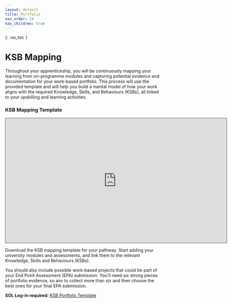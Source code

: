 ```yaml
---
layout: default
title: Portfolio
nav_order: 14
has_children: true
---
```


{: .no_toc }

# KSB Mapping

Throughout your apprenticeship, you will be continuously mapping your learning from on-programme modules and capturing potential evidence and documentation for your work-based portfolio. This process will use the provided template and will help you build a mental model of how your work aligns with the required Knowledge, Skills, and Behaviours (KSBs), all linked to your upskilling and learning activities.

### KSB Mapping Template

<iframe src="https://solent.cloud.panopto.eu/Panopto/Pages/Embed.aspx?id=f75c3741-cf3d-4946-ab36-b13f015c6de8&autoplay=false&offerviewer=true&showtitle=true&showbrand=true&captions=true&interactivity=all" height="405" width="720" style="border: 1px solid #464646;" allowfullscreen allow="autoplay" aria-label="Panopto Embedded Video Player"></iframe>

Download the KSB mapping template for your pathway. Start adding your university modules and assessments, and link them to the relevant Knowledge, Skills and Behaviours (KSBs).

You should also include possible work-based projects that could be part of your End Point Assessment (EPA) submission. You’ll need six strong pieces of portfolio evidence, so aim to collect more than six and then choose the best ones for your final EPA submission.


**SOL Log-in required:** [KSB Portfolio Template](https://learn.solent.ac.uk/course/view.php?id=42080&section=31#tabs-tree-start)